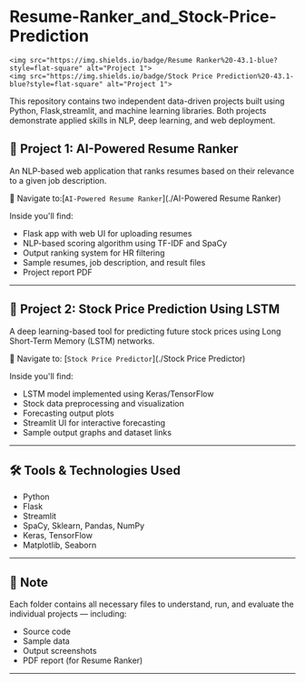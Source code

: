 # Resume-Ranker_and_Stock-Price-Prediction

<p align="center">
  
    <img src="https://img.shields.io/badge/Resume Ranker%20-43.1-blue?style=flat-square" alt="Project 1">
    <img src="https://img.shields.io/badge/Stock Price Prediction%20-43.1-blue?style=flat-square" alt="Project 1">
    
</p>

This repository contains two independent data-driven projects built using Python, Flask,streamlit, and machine learning libraries. Both projects demonstrate applied skills in NLP, deep learning, and web deployment.

## 🔹 Project 1: AI-Powered Resume Ranker

An NLP-based web application that ranks resumes based on their relevance to a given job description.

📁 Navigate to:[`AI-Powered Resume Ranker`](./AI-Powered Resume Ranker)

Inside you'll find:
- Flask app with web UI for uploading resumes
- NLP-based scoring algorithm using TF-IDF and SpaCy
- Output ranking system for HR filtering
- Sample resumes, job description, and result files
- Project report PDF

---

## 🔹 Project 2: Stock Price Prediction Using LSTM

A deep learning-based tool for predicting future stock prices using Long Short-Term Memory (LSTM) networks.

📁 Navigate to: [`Stock Price Predictor`](./Stock Price Predictor)

Inside you'll find:
- LSTM model implemented using Keras/TensorFlow
- Stock data preprocessing and visualization
- Forecasting output plots
- Streamlit UI for interactive forecasting
- Sample output graphs and dataset links

---

## 🛠 Tools & Technologies Used

- Python
- Flask
- Streamlit
- SpaCy, Sklearn, Pandas, NumPy
- Keras, TensorFlow
- Matplotlib, Seaborn

---

## 📌 Note

Each folder contains all necessary files to understand, run, and evaluate the individual projects — including:
- Source code
- Sample data
- Output screenshots
- PDF report (for Resume Ranker)

---
